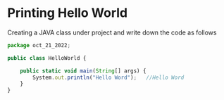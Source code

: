 # Printing Hello World

Creating a JAVA class under project and write down the code as follows

```js
package oct_21_2022;

public class HelloWorld {

	public static void main(String[] args) {
		System.out.println("Hello Word");	//Hello Word
	}
}
```